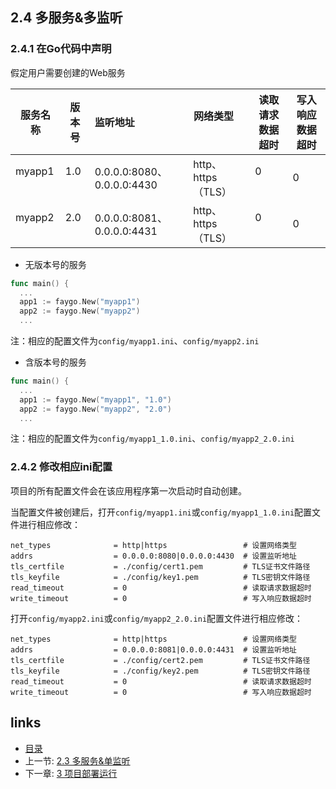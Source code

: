 ## 2.4 多服务&多监听

### 2.4.1 在Go代码中声明

假定用户需要创建的Web服务

服务名称 | 版本号 | 监听地址                    | 网络类型           | 读取请求数据超时 | 写入响应数据超时
--------|--------|----------------------------|-------------------|----------------|----------------
myapp1   | 1.0   | 0.0.0.0:8080、0.0.0.0:4430 | http、https（TLS） | 0              | 0
myapp2   | 2.0   | 0.0.0.0:8081、0.0.0.0:4431 | http、https（TLS） | 0              | 0

- 无版本号的服务

```go
func main() {
  ...
  app1 := faygo.New("myapp1")
  app2 := faygo.New("myapp2")
  ...
```

注：相应的配置文件为`config/myapp1.ini`、`config/myapp2.ini`

- 含版本号的服务

```go
func main() {
  ...
  app1 := faygo.New("myapp1", "1.0")
  app2 := faygo.New("myapp2", "2.0")
  ...
```

注：相应的配置文件为`config/myapp1_1.0.ini`、`config/myapp2_2.0.ini`

### 2.4.2 修改相应ini配置

项目的所有配置文件会在该应用程序第一次启动时自动创建。

当配置文件被创建后，打开`config/myapp1.ini`或`config/myapp1_1.0.ini`配置文件进行相应修改：

```
net_types              = http|https                 # 设置网络类型
addrs                  = 0.0.0.0:8080|0.0.0.0:4430  # 设置监听地址
tls_certfile           = ./config/cert1.pem         # TLS证书文件路径
tls_keyfile            = ./config/key1.pem          # TLS密钥文件路径
read_timeout           = 0                          # 读取请求数据超时
write_timeout          = 0                          # 写入响应数据超时
```

打开`config/myapp2.ini`或`config/myapp2_2.0.ini`配置文件进行相应修改：

```
net_types              = http|https                 # 设置网络类型
addrs                  = 0.0.0.0:8081|0.0.0.0:4431  # 设置监听地址
tls_certfile           = ./config/cert2.pem         # TLS证书文件路径
tls_keyfile            = ./config/key2.pem          # TLS密钥文件路径
read_timeout           = 0                          # 读取请求数据超时
write_timeout          = 0                          # 写入响应数据超时
```


## links

* [目录](<../README_ZH.md>)
* 上一节: [2.3 多服务&单监听](<02.03.md>)
* 下一章: [3 项目部署运行](<03.00.md>)
